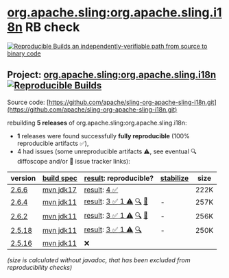 [org.apache.sling:org.apache.sling.i18n](https://central.sonatype.com/artifact/org.apache.sling/org.apache.sling.i18n/versions) RB check
=======

[![Reproducible Builds](https://reproducible-builds.org/images/logos/rb.svg) an independently-verifiable path from source to binary code](https://reproducible-builds.org/)

## Project: [org.apache.sling:org.apache.sling.i18n](https://central.sonatype.com/artifact/org.apache.sling/org.apache.sling.i18n/versions) [![Reproducible Builds](https://img.shields.io/endpoint?url=https://raw.githubusercontent.com/jvm-repo-rebuild/reproducible-central/master/content/org/apache/sling/org.apache.sling.i18n/badge.json)](https://github.com/jvm-repo-rebuild/reproducible-central/blob/master/content/org/apache/sling/org.apache.sling.i18n/README.md)

Source code: [https://github.com/apache/sling-org-apache-sling-i18n.git](https://github.com/apache/sling-org-apache-sling-i18n.git)

rebuilding **5 releases** of org.apache.sling:org.apache.sling.i18n:
- **1** releases were found successfully **fully reproducible** (100% reproducible artifacts :white_check_mark:),
- 4 had issues (some unreproducible artifacts :warning:, see eventual :mag: diffoscope and/or :memo: issue tracker links):

| version | [build spec](/BUILDSPEC.md) | [result](https://reproducible-builds.org/docs/jvm/): reproducible? | [stabilize](https://github.com/google/oss-rebuild/blob/main/cmd/stabilize/README.md) | size |
| -- | --------- | ------ | ------ | -- |
| [2.6.6](https://central.sonatype.com/artifact/org.apache.sling/org.apache.sling.i18n/2.6.6/pom) | [mvn jdk17](org.apache.sling.i18n-2.6.6.buildspec) | [result](org.apache.sling.i18n-2.6.6.buildinfo): [4 :white_check_mark: ](org.apache.sling.i18n-2.6.6.buildcompare) | | 222K |
| [2.6.4](https://central.sonatype.com/artifact/org.apache.sling/org.apache.sling.i18n/2.6.4/pom) | [mvn jdk11](org.apache.sling.i18n-2.6.4.buildspec) | [result](org.apache.sling.i18n-2.6.4.buildinfo): [3 :white_check_mark:  1 :warning:](org.apache.sling.i18n-2.6.4.buildcompare) [:mag:](org.apache.sling.i18n-2.6.4.diffoscope) [:memo:](https://github.com/apache/sling-org-apache-sling-i18n/pull/16) | - | 257K |
| [2.6.2](https://central.sonatype.com/artifact/org.apache.sling/org.apache.sling.i18n/2.6.2/pom) | [mvn jdk11](org.apache.sling.i18n-2.6.2.buildspec) | [result](org.apache.sling.i18n-2.6.2.buildinfo): [3 :white_check_mark:  1 :warning:](org.apache.sling.i18n-2.6.2.buildcompare) [:mag:](org.apache.sling.i18n-2.6.2.diffoscope) [:memo:](https://github.com/apache/sling-org-apache-sling-i18n/pull/10) | - | 256K |
| [2.5.18](https://central.sonatype.com/artifact/org.apache.sling/org.apache.sling.i18n/2.5.18/pom) | [mvn jdk11](org.apache.sling.i18n-2.5.18.buildspec) | [result](org.apache.sling.i18n-2.5.18.buildinfo): [3 :white_check_mark:  1 :warning:](org.apache.sling.i18n-2.5.18.buildcompare) [:mag:](org.apache.sling.i18n-2.5.18.diffoscope) | - | 250K |
| [2.5.16](https://central.sonatype.com/artifact/org.apache.sling/org.apache.sling.i18n/2.5.16/pom) | [mvn jdk11](org.apache.sling.i18n-2.5.16.buildspec) | :x: | |

<i>(size is calculated without javadoc, that has been excluded from reproducibility checks)</i>
